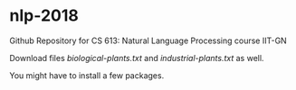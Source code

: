 # nlp-2018
Github Repository for CS 613: Natural Language Processing course IIT-GN


Download files *biological-plants.txt* and *industrial-plants.txt* as well.

You might have to install a few packages.
